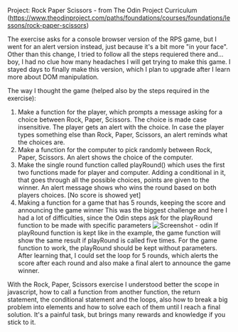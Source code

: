 Project: Rock Paper Scissors - from The Odin Project Curriculum (https://www.theodinproject.com/paths/foundations/courses/foundations/lessons/rock-paper-scissors)


The exercise asks for a console browser version of the RPS game, but I went for an alert version instead, just because it's a bit more "in your face". Other than this change, I tried to follow all the steps requiered there and... boy, I had no clue how many headaches I will get trying to make this game. I stayed days to finally make this version, which I plan to upgrade after I learn more about DOM manipulation. 

The way I thought the game (helped also by the steps required in the exercise):
1. Make a function for the player, which prompts a message asking for a choice between Rock, Paper, Scissors. The choice is made case insensitive. The player gets an alert with the choice. In case the player types something else than Rock, Paper, Scissors, an alert reminds what the choices are. 
2. Make a function for the computer to pick randomly between Rock, Paper, Scissors. An alert shows the choice of the computer.
3. Make the single round function called playRound() which uses the first two functions made for player and computer. Adding a conditional in it, that goes through all the possible choices, points are given to the winner. An alert message shows who wins the round based on both players choices. [No score is showed yet]
4. Making a function for a game that has 5 rounds, keeping the score and announcing the game winner
This was the biggest challenge and here I had a lot of difficulties, since the Odin steps ask for the playRound function to be made with specific parameters 
![Screenshot - odin](https://user-images.githubusercontent.com/84788709/126489108-a8b7ed94-1bba-46a9-9579-dc942f688121.png)
If playRound function is kept like in the example, the game function will show the same result if playRound is called five times. For the game function to work, the playRound should be kept without parameters. 
After learning that, I could set the loop for 5 rounds, which alerts the score after each round and also make a final alert to announce the game winner. 

With the Rock, Paper, Scissors exercise I understood better the scope in javascript, how to call a function from another function, the return statement, the conditional statement and the loops, also how to break a big problem into elements and how to solve each of them until  I reach a final solution. It's a painful task, but brings many rewards and knowledge if you stick to it. 
